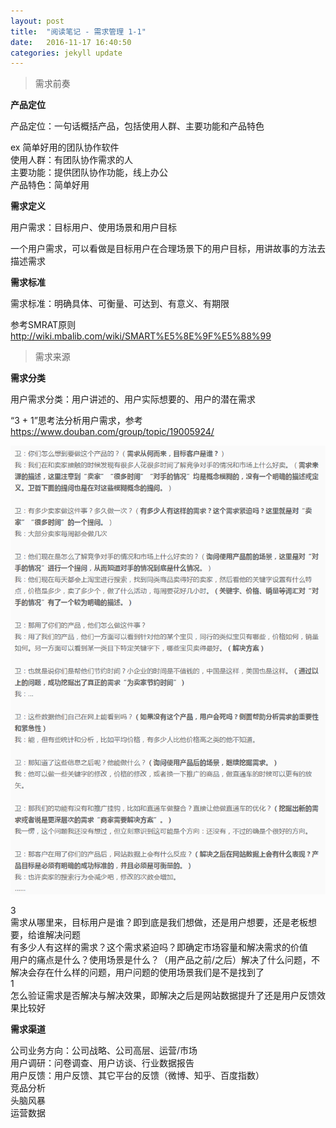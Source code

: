 ```yaml
---
layout: post
title:  "阅读笔记 - 需求管理 1-1"
date:   2016-11-17 16:40:50
categories: jekyll update
---
```


> 需求前奏    

**产品定位**  

产品定位：一句话概括产品，包括使用人群、主要功能和产品特色  

ex 简单好用的团队协作软件  
使用人群：有团队协作需求的人  
主要功能：提供团队协作功能，线上办公  
产品特色：简单好用  

**需求定义**  

用户需求：目标用户、使用场景和用户目标  

一个用户需求，可以看做是目标用户在合理场景下的用户目标，用讲故事的方法去描述需求 

**需求标准**  
 
需求标准：明确具体、可衡量、可达到、有意义、有期限  

参考SMRAT原则  <http://wiki.mbalib.com/wiki/SMART%E5%8E%9F%E5%88%99> 

> 需求来源  

**需求分类**   

用户需求分类：用户讲述的、用户实际想要的、用户的潜在需求  

“3 + 1”思考法分析用户需求，参考 <https://www.douban.com/group/topic/19005924/>  

![3 + 1 思考法](/image/3+1思考法.png)   

3  
	需求从哪里来，目标用户是谁？即到底是我们想做，还是用户想要，还是老板想要，给谁解决问题  
	有多少人有这样的需求？这个需求紧迫吗？即确定市场容量和解决需求的价值  
	用户的痛点是什么？使用场景是什么？（用产品之前/之后）解决了什么问题，不解决会存在什么样的问题，用户问题的使用场景我们是不是找到了  
1  
	怎么验证需求是否解决与解决效果，即解决之后是网站数据提升了还是用户反馈效果比较好  

**需求渠道**  

公司业务方向：公司战略、公司高层、运营/市场  
用户调研：问卷调查、用户访谈、行业数据报告    
用户反馈：用户反馈、其它平台的反馈（微博、知乎、百度指数）  
竞品分析     
头脑风暴  
运营数据
